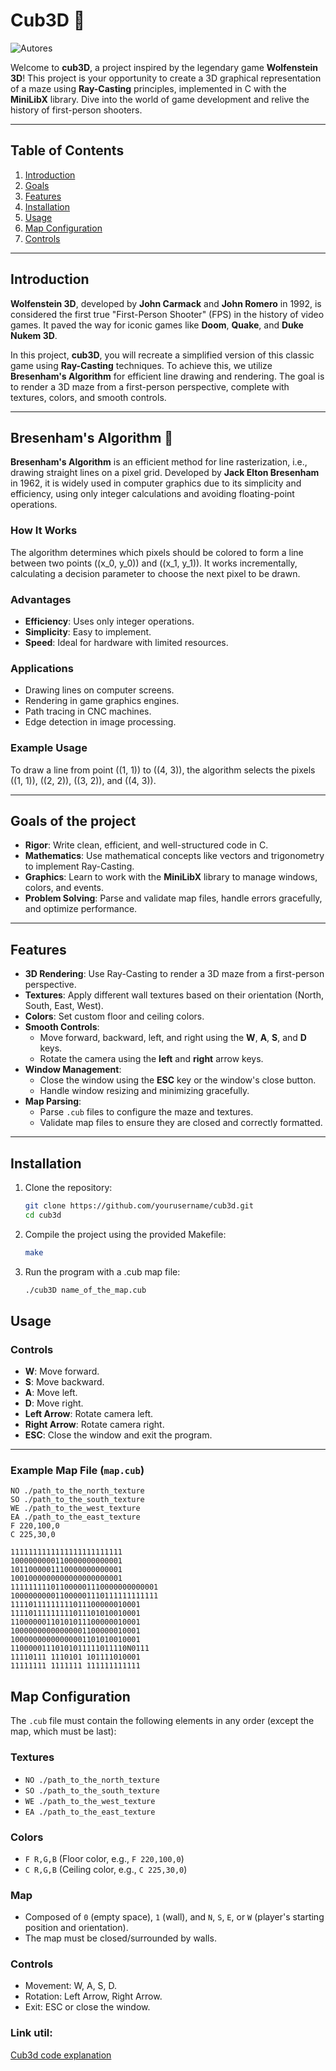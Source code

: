 # Cub3D 🎲
![Autores](https://img.shields.io/badge/Autores-yasminefontenele%20%26%20EMcova-blue) 

Welcome to **cub3D**, a project inspired by the legendary game **Wolfenstein 3D**! This project is your opportunity to create a 3D graphical representation of a maze using **Ray-Casting** principles, implemented in C with the **MiniLibX** library. Dive into the world of game development and relive the history of first-person shooters.

---

## Table of Contents

1. [Introduction](#introduction)
2. [Goals](#goals)
3. [Features](#features)
4. [Installation](#installation)
5. [Usage](#usage)
6. [Map Configuration](#map-configuration)
7. [Controls](#controls)

---

## Introduction

**Wolfenstein 3D**, developed by **John Carmack** and **John Romero** in 1992, is considered the first true "First-Person Shooter" (FPS) in the history of video games. It paved the way for iconic games like **Doom**, **Quake**, and **Duke Nukem 3D**.

In this project, **cub3D**, you will recreate a simplified version of this classic game using **Ray-Casting** techniques. To achieve this, we utilize **Bresenham's Algorithm** for efficient line drawing and rendering. The goal is to render a 3D maze from a first-person perspective, complete with textures, colors, and smooth controls.

---

## Bresenham's Algorithm 🌟

**Bresenham's Algorithm** is an efficient method for line rasterization, i.e., drawing straight lines on a pixel grid. Developed by **Jack Elton Bresenham** in 1962, it is widely used in computer graphics due to its simplicity and efficiency, using only integer calculations and avoiding floating-point operations.

### How It Works

The algorithm determines which pixels should be colored to form a line between two points \((x_0, y_0)\) and \((x_1, y_1)\). It works incrementally, calculating a decision parameter to choose the next pixel to be drawn.

### Advantages

- **Efficiency**: Uses only integer operations.
- **Simplicity**: Easy to implement.
- **Speed**: Ideal for hardware with limited resources.

### Applications

- Drawing lines on computer screens.
- Rendering in game graphics engines.
- Path tracing in CNC machines.
- Edge detection in image processing.

### Example Usage

To draw a line from point \((1, 1)\) to \((4, 3)\), the algorithm selects the pixels \((1, 1)\), \((2, 2)\), \((3, 2)\), and \((4, 3)\).

---

## Goals of the project

- **Rigor**: Write clean, efficient, and well-structured code in C.
- **Mathematics**: Use mathematical concepts like vectors and trigonometry to implement Ray-Casting.
- **Graphics**: Learn to work with the **MiniLibX** library to manage windows, colors, and events.
- **Problem Solving**: Parse and validate map files, handle errors gracefully, and optimize performance.

---

## Features

- **3D Rendering**: Use Ray-Casting to render a 3D maze from a first-person perspective.
- **Textures**: Apply different wall textures based on their orientation (North, South, East, West).
- **Colors**: Set custom floor and ceiling colors.
- **Smooth Controls**:
  - Move forward, backward, left, and right using the **W**, **A**, **S**, and **D** keys.
  - Rotate the camera using the **left** and **right** arrow keys.
- **Window Management**:
  - Close the window using the **ESC** key or the window's close button.
  - Handle window resizing and minimizing gracefully.
- **Map Parsing**:
  - Parse `.cub` files to configure the maze and textures.
  - Validate map files to ensure they are closed and correctly formatted.

---

## Installation

1. Clone the repository:
   ```bash
   git clone https://github.com/yourusername/cub3d.git
   cd cub3d
2. Compile the project using the provided Makefile:
   ```bash
   make
3. Run the program with a .cub map file:
   ```bash
   ./cub3D name_of_the_map.cub

## Usage

### Controls

- **W**: Move forward.
- **S**: Move backward.
- **A**: Move left.
- **D**: Move right.
- **Left Arrow**: Rotate camera left.
- **Right Arrow**: Rotate camera right.
- **ESC**: Close the window and exit the program.

---

### Example Map File (`map.cub`)

```plaintext
NO ./path_to_the_north_texture
SO ./path_to_the_south_texture
WE ./path_to_the_west_texture
EA ./path_to_the_east_texture
F 220,100,0
C 225,30,0

1111111111111111111111111
1000000000110000000000001
1011000001110000000000001
1001000000000000000000001
111111111011000001110000000000001
100000000011000001110111111111111
11110111111111011100000010001
11110111111111011101010010001
11000000110101011100000010001
10000000000000001100000010001
10000000000000001101010010001
11000001110101011111011110N0111
11110111 1110101 101111010001
11111111 1111111 111111111111
```

## Map Configuration

The `.cub` file must contain the following elements in any order (except the map, which must be last):

### Textures

- `NO ./path_to_the_north_texture`
- `SO ./path_to_the_south_texture`
- `WE ./path_to_the_west_texture`
- `EA ./path_to_the_east_texture`

### Colors

- `F R,G,B` (Floor color, e.g., `F 220,100,0`)
- `C R,G,B` (Ceiling color, e.g., `C 225,30,0`)

### Map

- Composed of `0` (empty space), `1` (wall), and `N`, `S`, `E`, or `W` (player's starting position and orientation).
- The map must be closed/surrounded by walls.

### Controls

- Movement: W, A, S, D.
- Rotation: Left Arrow, Right Arrow.
- Exit: ESC or close the window.

### Link util:

[Cub3d code explanation](https://hackmd.io/@nszl/H1LXByIE2)
